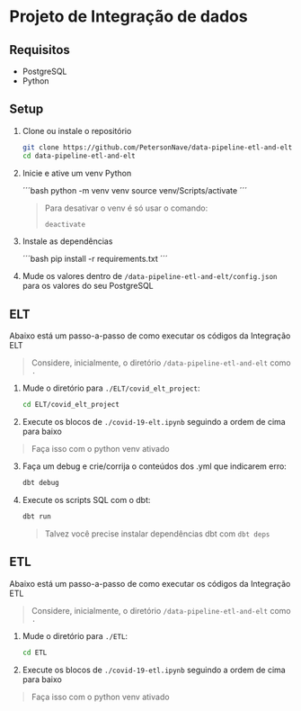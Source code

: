 # Projeto de Integração de dados

## Requisitos
- PostgreSQL
- Python

## Setup
1. Clone ou instale o repositório

    ```bash
    git clone https://github.com/PetersonNave/data-pipeline-etl-and-elt.git
    cd data-pipeline-etl-and-elt
    ```
2. Inicie e ative um venv Python

    ´´´bash
    python -m venv venv
    source venv/Scripts/activate
    ´´´

    >Para desativar o venv é só usar o comando:
    >```bash
    >deactivate
    >```

3. Instale as dependências

    ´´´bash
    pip install -r requirements.txt
    ´´´

4. Mude os valores dentro de `/data-pipeline-etl-and-elt/config.json` para os valores do seu PostgreSQL

## ELT
Abaixo está um passo-a-passo de como executar os códigos da Integração ELT
> Considere, inicialmente, o diretório `/data-pipeline-etl-and-elt` como `.`

1. Mude o diretório para `./ELT/covid_elt_project`:

    ```bash
    cd ELT/covid_elt_project
    ```

2. Execute os blocos de `./covid-19-elt.ipynb` seguindo a ordem de cima para baixo
>Faça isso com o python venv ativado

3. Faça um debug e crie/corrija o conteúdos dos .yml que indicarem erro:
    ```bash
    dbt debug
    ```
4. Execute os scripts SQL com o dbt:
    ```bash
    dbt run
    ```
    >Talvez você precise instalar dependências dbt com `dbt deps`

## ETL
Abaixo está um passo-a-passo de como executar os códigos da Integração ETL
> Considere, inicialmente, o diretório `/data-pipeline-etl-and-elt` como `.`

1. Mude o diretório para `./ETL`:

    ```bash
    cd ETL
    ```

2. Execute os blocos de `./covid-19-etl.ipynb` seguindo a ordem de cima para baixo
>Faça isso com o python venv ativado